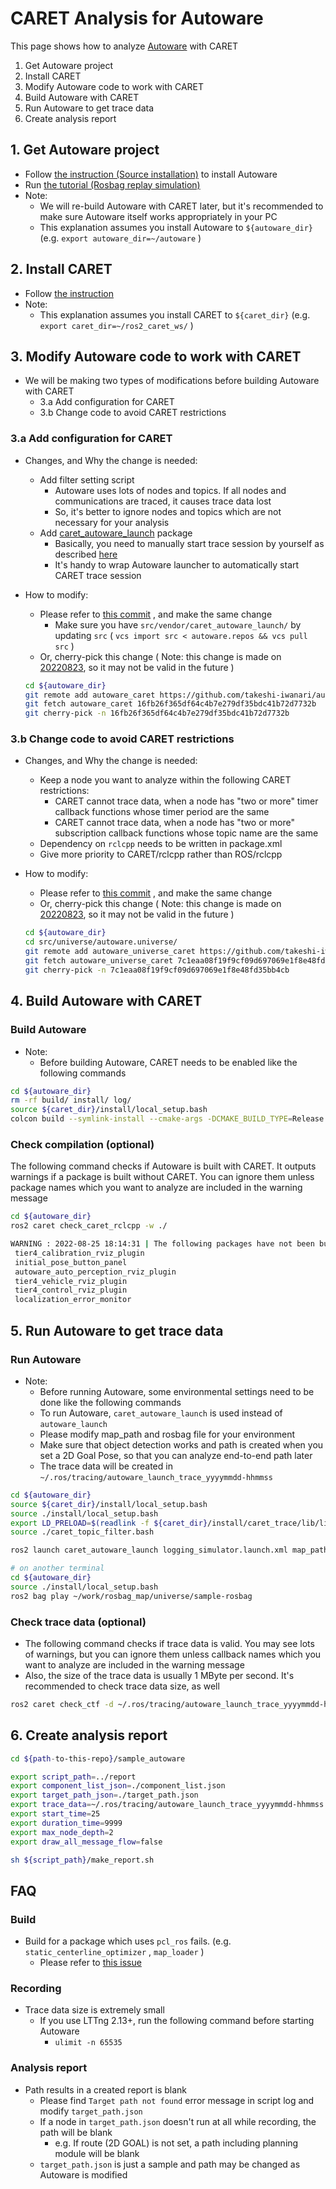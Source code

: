 # CARET Analysis for Autoware

This page shows how to analyze [Autoware](https://github.com/autowarefoundation/autoware) with CARET

1. Get Autoware project
2. Install CARET
3. Modify Autoware code to work with CARET
4. Build Autoware with CARET
5. Run Autoware to get trace data
6. Create analysis report

## 1. Get Autoware project

- Follow [the instruction (Source installation)](https://autowarefoundation.github.io/autoware-documentation/main/installation/autoware/source-installation/) to install Autoware
- Run [the tutorial (Rosbag replay simulation)](https://autowarefoundation.github.io/autoware-documentation/main/tutorials/ad-hoc-simulation/rosbag-replay-simulation/)
- Note:
  - We will re-build Autoware with CARET later, but it's recommended to make sure Autoware itself works appropriately in your PC
  - This explanation assumes you install Autoware to `${autoware_dir}` (e.g. `export autoware_dir=~/autoware` )

## 2. Install CARET

- Follow [the instruction](https://tier4.github.io/CARET_doc/latest/installation/installation/)
- Note:
  - This explanation assumes you install CARET to `${caret_dir}` (e.g. `export caret_dir=~/ros2_caret_ws/` )

## 3. Modify Autoware code to work with CARET

- We will be making two types of modifications before building Autoware with CARET
  - 3.a Add configuration for CARET
  - 3.b Change code to avoid CARET restrictions

### 3.a Add configuration for CARET

- Changes, and Why the change is needed:
  - Add filter setting script
    - Autoware uses lots of nodes and topics. If all nodes and communications are traced, it causes trace data lost
    - So, it's better to ignore nodes and topics which are not necessary for your analysis
  - Add [caret_autoware_launch](https://github.com/tier4/caret_autoware_launch) package
    - Basically, you need to manually start trace session by yourself as described [here](https://tier4.github.io/CARET_doc/latest/recording/recording/)
    - It's handy to wrap Autoware launcher to automatically start CARET trace session
- How to modify:

  - Please refer to [this commit](https://github.com/takeshi-iwanari/autoware/commit/16fb26f365df64c4b7e279df35bdc41b72d7732b) , and make the same change
    - Make sure you have `src/vendor/caret_autoware_launch/` by updating `src` ( `vcs import src < autoware.repos && vcs pull src` )
  - Or, cherry-pick this change ( Note: this change is made on [20220823](https://github.com/autowarefoundation/autoware/commit/b1e2f6ef5982ccbe9434bff49397b2783713cb98), so it may not be valid in the future )

  ```sh
  cd ${autoware_dir}
  git remote add autoware_caret https://github.com/takeshi-iwanari/autoware
  git fetch autoware_caret 16fb26f365df64c4b7e279df35bdc41b72d7732b
  git cherry-pick -n 16fb26f365df64c4b7e279df35bdc41b72d7732b
  ```

### 3.b Change code to avoid CARET restrictions

- Changes, and Why the change is needed:
  - Keep a node you want to analyze within the following CARET restrictions:
    - CARET cannot trace data, when a node has "two or more" timer callback functions whose timer period are the same
    - CARET cannot trace data, when a node has "two or more" subscription callback functions whose topic name are the same
  - Dependency on `rclcpp` needs to be written in package.xml
  - Give more priority to CARET/rclcpp rather than ROS/rclcpp
- How to modify:

  - Please refer to [this commit](https://github.com/takeshi-iwanari/autoware.universe/commit/7c1eaa08f19f9cf09d697069e1f8e48fd35bb4cb) , and make the same change
  - Or, cherry-pick this change ( Note: this change is made on [20220823](https://github.com/autowarefoundation/autoware.universe/commit/2d62bdf127b8215c73be6416c57861d4a812ef0b), so it may not be valid in the future )

  ```sh
  cd ${autoware_dir}
  cd src/universe/autoware.universe/
  git remote add autoware_universe_caret https://github.com/takeshi-iwanari/autoware.universe
  git fetch autoware_universe_caret 7c1eaa08f19f9cf09d697069e1f8e48fd35bb4cb
  git cherry-pick -n 7c1eaa08f19f9cf09d697069e1f8e48fd35bb4cb
  ```

## 4. Build Autoware with CARET

### Build Autoware

- Note:
  - Before building Autoware, CARET needs to be enabled like the following commands

```sh
cd ${autoware_dir}
rm -rf build/ install/ log/
source ${caret_dir}/install/local_setup.bash
colcon build --symlink-install --cmake-args -DCMAKE_BUILD_TYPE=Release -DBUILD_TESTING=Off
```

### Check compilation (optional)

The following command checks if Autoware is built with CARET. It outputs warnings if a package is built without CARET. You can ignore them unless package names which you want to analyze are included in the warning message

```sh
cd ${autoware_dir}
ros2 caret check_caret_rclcpp -w ./

WARNING : 2022-08-25 18:14:31 | The following packages have not been built using caret-rclcpp:
 tier4_calibration_rviz_plugin
 initial_pose_button_panel
 autoware_auto_perception_rviz_plugin
 tier4_vehicle_rviz_plugin
 tier4_control_rviz_plugin
 localization_error_monitor
```

## 5. Run Autoware to get trace data

### Run Autoware

- Note:
  - Before running Autoware, some environmental settings need to be done like the following commands
  - To run Autoware, `caret_autoware_launch` is used instead of `autoware_launch`
  - Please modify map_path and rosbag file for your environment
  - Make sure that object detection works and path is created when you set a 2D Goal Pose, so that you can analyze end-to-end path later
  - The trace data will be created in `~/.ros/tracing/autoware_launch_trace_yyyymmdd-hhmmss`

```sh
cd ${autoware_dir}
source ${caret_dir}/install/local_setup.bash
source ./install/local_setup.bash
export LD_PRELOAD=$(readlink -f ${caret_dir}/install/caret_trace/lib/libcaret.so)
source ./caret_topic_filter.bash

ros2 launch caret_autoware_launch logging_simulator.launch.xml map_path:=$HOME/work/rosbag_map/universe/sample-map-rosbag vehicle_model:=sample_vehicle sensor_model:=sample_sensor_kit

# on another terminal
cd ${autoware_dir}
source ./install/local_setup.bash
ros2 bag play ~/work/rosbag_map/universe/sample-rosbag
```

### Check trace data (optional)

- The following command checks if trace data is valid. You may see lots of warnings, but you can ignore them unless callback names which you want to analyze are included in the warning message
- Also, the size of the trace data is usually 1 MByte per second. It's recommended to check trace data size, as well

```sh
ros2 caret check_ctf -d ~/.ros/tracing/autoware_launch_trace_yyyymmdd-hhmmss
```

## 6. Create analysis report

```sh
cd ${path-to-this-repo}/sample_autoware

export script_path=../report
export component_list_json=./component_list.json
export target_path_json=./target_path.json
export trace_data=~/.ros/tracing/autoware_launch_trace_yyyymmdd-hhmmss    # modify for your environment
export start_time=25
export duration_time=9999
export max_node_depth=2
export draw_all_message_flow=false

sh ${script_path}/make_report.sh
```

## FAQ

### Build

- Build for a package which uses `pcl_ros` fails. (e.g. `static_centerline_optimizer` , `map_loader` )
  - Please refer to [this issue](https://github.com/tier4/caret/issues/56)

### Recording

- Trace data size is extremely small
  - If you use LTTng 2.13+, run the following command before starting Autoware
    - `ulimit -n 65535`

### Analysis report

- Path results in a created report is blank
  - Please find `Target path not found` error message in script log and modify `target_path.json`
  - If a node in `target_path.json` doesn't run at all while recording, the path will be blank
    - e.g. If route (2D GOAL) is not set, a path including planning module will be blank
  - `target_path.json` is just a sample and path may be changed as Autoware is modified
